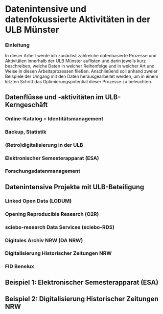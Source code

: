 # Datenintensive und datenfokussierte Aktivitäten in der ULB Münster

### Einleitung

In dieser Arbeit werde ich zunächst zahlreiche datenbasierte Prozesse und Aktivitäten innerhalb der ULB Münster auflisten und darin jeweils kurz beschreiben, welche Daten in welcher Reihenfolge und in welcher Art und Weise in diesen Arbeitsprozessen fließen. Anschließend soll anhand zweier Beispiele der Umgang mit den Daten herausgearbeitet werden, um in einem letzten Schritt das Optimierungspotential dieser Prozesse zu beleuchten.

## Datenflüsse und -aktivitäten im ULB-Kerngeschäft

### Online-Katalog + Identitätsmanagement

### Backup, Statistik

### (Retro)digitalisierung in der ULB 

### Elektronischer Semesterapparat (ESA)

### Forschungsdatenmanagement

## Datenintensive Projekte mit ULB-Beteiligung

### Linked Open Data (LODUM)

### Opening Reproducible Research (O2R)

### sciebo-research Data Services (sciebo-RDS)

### Digitales Archiv NRW (DA NRW)

### Digitalisierung Historischer Zeitungen NRW

### FID Benelux

## Beispiel 1: Elektronischer Semesterapparat (ESA)

## Beispiel 2: Digitalisierung Historischer Zeitungen NRW

